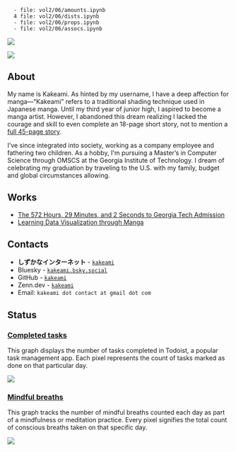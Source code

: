       - file: vol2/06/amounts.ipynb
      4 file: vol2/06/dists.ipynb
      - file: vol2/06/props.ipynb
      - file: vol2/06/assocs.ipynb
![](https://komarev.com/ghpvc/?username=kakeami&color=orange)

![](image/making.gif)

## About

My name is Kakeami.
As hinted by my username, I have a deep affection for manga—“Kakeami” refers to a traditional shading technique used in Japanese manga.
Until my third year of junior high, I aspired to become a manga artist.
However, I abandoned this dream realizing I lacked the courage and skill to even complete an 18-page short story, not to mention a [full 45-page story](https://shonenjumpplus.com/episode/3269754496401369355).

I’ve since integrated into society, working as a company employee and fathering two children.
As a hobby, I'm pursuing a Master’s in Computer Science through OMSCS at the Georgia Institute of Technology.
I dream of celebrating my graduation by traveling to the U.S. with my family, budget and global circumstances allowing.

## Works

- [The 572 Hours, 29 Minutes, and 2 Seconds to Georgia Tech Admission](https://kakeami.github.io/road-to-gatech/)
- [Learning Data Visualization through Manga](https://kakeami.github.io/viz-madb/index.html)

## Contacts

- **しずかなインターネット** - [`kakeami`](https://sizu.me/kakeami)
- Bluesky - [`kakeami.bsky.social`](https://bsky.app/profile/kakeami.bsky.social)
- GitHub - [`kakeami`](https://github.com/kakeami)
- Zenn.dev - [`kakeami`](https://zenn.dev/kakeami)
- Email: `kakeami dot contact at gmail dot com`

## Status

### [Completed tasks](https://pixe.la/v1/users/kakeami/graphs/todoist-graph.html)

This graph displays the number of tasks completed in Todoist, a popular task management app.
Each pixel represents the count of tasks marked as done on that particular day.

![](https://pixe.la/v1/users/kakeami/graphs/todoist-graph)

### [Mindful breaths](https://pixe.la/v1/users/kakeami/graphs/breathing.html)

This graph tracks the number of mindful breaths counted each day as part of a mindfulness or meditation practice.
Every pixel signifies the total count of conscious breaths taken on that specific day.

![](https://pixe.la/v1/users/kakeami/graphs/breathing)
